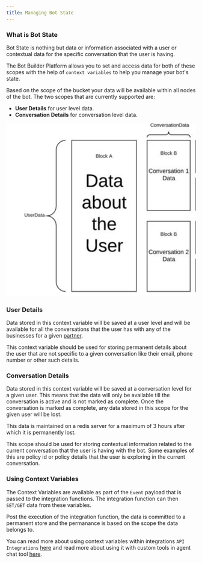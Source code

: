 ```yaml
---
title: Managing Bot State
---
```


### What is Bot State

Bot State is nothing but data or information associated with a user or contextual data for the specific conversation that the user is having. 

The Bot Builder Platform allows you to set and access data for both of these scopes with the help of `context variables` to help you manage your bot's state.

Based on the scope of the bucket your data will be available within all nodes of the bot. The two scopes that are currently supported are:

* **User Details** for user level data.
* **Conversation Details** for conversation level data.
  
![Data Scopes](assets/bot-builder-manage-state/scope.png)


### User Details

Data stored in this context variable will be saved at a user level and will be available for all the conversations that the user has with any of the businesses for a given [partner](https://docs.haptik.ai/bot-builder/basic/bot-hierarchy#partner-business-bot).

This context variable should be used for storing permanent details about the user that are not specific to a given conversation like their email, phone number or other such details.

### Conversation Details

Data stored in this context variable will be saved at a conversation level for a given user. This means that the data will only be available till the conversation is active and is not marked as complete. Once the conversation is marked as complete, any data stored in this scope for the given user will be lost.

This data is maintained on a redis server for a maximum of 3 hours after which it is permanently lost.

This scope should be used for storing contextual information related to the current conversation that the user is having with the bot. Some examples of this are policy id or policy details that the user is exploring in the current conversation.

### Using Context Variables

The Context Variables are available as part of the `Event` payload that is passed to the integration functions. The integration function can then `SET/GET` data from these variables.

Post the execution of the integration function, the data is committed to a permanent store and the permanance is based on the scope the data belongs to.


You can read more about using context variables within integrations `API Integrations` [here](https://docs.haptik.ai/bot-builder/integrations/integration-parameters) and read more about using it with custom tools in agent chat tool [here](https://docs.haptik.ai/agent-chat/adding-custom-tools).
